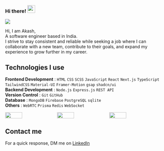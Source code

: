 ### Hi there! <img src="https://emojis.slackmojis.com/emojis/images/1536351075/4594/blob-wave.gif" width="25"/>

![](https://komarev.com/ghpvc/?username=akashdebnath-swe&color=853be0)

Hi, I am Akash,  
A software engineer based in India.  
I strive to stay consistent and reliable while seeking a job where I can collaborate with a new team, contribute to their goals, and expand my experience to grow further in my career.

## Technologies I use

**Frontend Development** : `HTML` `CSS` `SCSS` `JavaScript` `React` `Next.js` `TypeScript` `TailwindCSS` `Material-UI` `Framer-Motion` `gsap` `shadcn/ui` <br />
**Backend Development** : `Node.js` `Express.js` `REST API` <br />
**Version Control** : `Git` `GitHub` <br />
**Database** : `MongoDB` `Firebase` `PostgreSQL` `sqlite` <br />
**Others** : `WebRTC` `Prisma` `Redis` `WebSocket` <br />

<a style="max-width: 100%; display: flex; align-items: center; justify-content: center background-color: #FFFFFF; gap: 2px;">
  <img style="width: 33%" align="center" src="https://github-readme-stats.vercel.app/api?username=akashdebnath-swe&count_private=true&show_icons=true&include_all_commits=true&hide_border=true&hide_title=true" />

  <img style="width: 33%" align="center" src="https://github-readme-stats.vercel.app/api/top-langs/?username=akashdebnath-swe&langs_count=3&hide_title=true&hide_border=true" />

 <img style="width: 33%" align="center" src="https://github-readme-streak-stats.herokuapp.com/?user=akashdebnath-swe" />
</a>

## Contact me

For a quick response, DM me on [LinkedIn](https://www.linkedin.com/in/akashdebnath-swe/)
